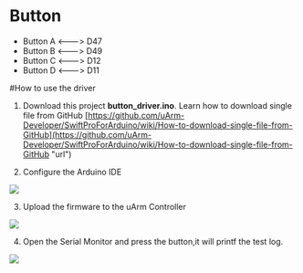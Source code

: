 # Button

- Button A <---> D47
- Button B <---> D49
- Button C <---> D12
- Button D <---> D11

#How to use the driver
1. Download this project **button_driver.ino**. 
   Learn how to download single file from GitHub [https://github.com/uArm-Developer/SwiftProForArduino/wiki/How-to-download-single-file-from-GitHub](https://github.com/uArm-Developer/SwiftProForArduino/wiki/How-to-download-single-file-from-GitHub "url")

2. Configure the Arduino IDE

![](https://github.com/uArm-Developer/Controller/blob/master/driver/button_driver/image/tool_set.jpg)

3. Upload the firmware to the uArm Controller

![](https://github.com/uArm-Developer/Controller/blob/master/driver/button_driver/image/upload.jpg)

4. Open the Serial Monitor and press the button,it will printf the test log.

![](https://github.com/uArm-Developer/Controller/blob/master/driver/button_driver/image/serial_monitor.jpg)
 